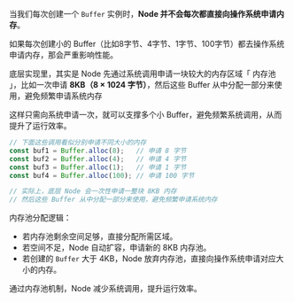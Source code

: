 当我们每次创建一个 `Buffer` 实例时，**Node 并不会每次都直接向操作系统申请内存**。

如果每次创建小的 Buffer（比如8字节、4字节、1字节、100字节）都去操作系统申请内存，那会严重影响性能。

底层实现里，其实是 Node 先通过系统调用申请一块较大的内存区域「 内存池 」，比如一次申请 **8KB（8 × 1024 字节）**，然后这些 Buffer 从中分配一部分来使用，避免频繁申请系统内存

这样只需向系统申请一次，就可以支撑多个小 Buffer，避免频繁系统调用，从而提升了运行效率。

```js
// 下面这些调用看似分别申请不同大小的内存
const buf1 = Buffer.alloc(8);   // 申请 8 字节
const buf2 = Buffer.alloc(4);   // 申请 4 字节
const buf3 = Buffer.alloc(1);   // 申请 1 字节
const buf4 = Buffer.alloc(100); // 申请 100 字节

// 实际上，底层 Node 会一次性申请一整块 8KB 内存
// 然后这些 Buffer 从中分配一部分来使用，避免频繁申请系统内存
```



内存池分配逻辑：

- 若内存池剩余空间足够，直接分配所需区域。
- 若空间不足，Node 自动扩容，申请新的 8KB 内存池。
- 若创建的 `Buffer` 大于 4KB，Node 放弃内存池，直接向操作系统申请对应大小的内存。

通过内存池机制，Node 减少系统调用，提升运行效率。



